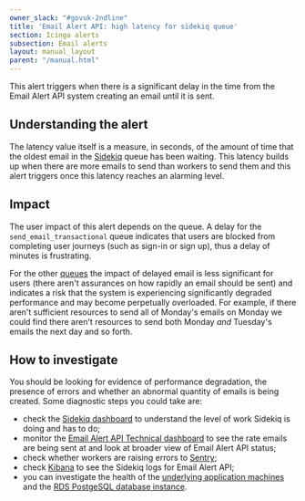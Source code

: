```yaml
---
owner_slack: "#govuk-2ndline"
title: 'Email Alert API: high latency for sidekiq queue'
section: Icinga alerts
subsection: Email alerts
layout: manual_layout
parent: "/manual.html"
---
```


This alert triggers when there is a significant delay in the time from the
Email Alert API system creating an email until it is sent.

## Understanding the alert

The latency value itself is a measure, in seconds, of the amount of time that
the oldest email in the [Sidekiq] queue has been waiting. This latency builds
up when there are more emails to send than workers to send them and this alert
triggers once this latency reaches an alarming level.

## Impact

The user impact of this alert depends on the queue. A delay for the
`send_email_transactional` queue indicates that users are blocked from
completing user journeys (such as sign-in or sign up), thus a delay of minutes
is frustrating.

For the other [queues] the impact of delayed email is less significant for
users (there aren't assurances on how rapidly an email should be sent)
and indicates a risk that the system is experiencing significantly
degraded performance and may become perpetually overloaded. For
example, if there aren't sufficient resources to send all of Monday's emails
on Monday we could find there aren't resources to send both Monday _and_
Tuesday's emails the next day and so forth.

## How to investigate

You should be looking for evidence of performance degradation, the presence of
errors and whether an abnormal quantity of emails is being created. Some
diagnostic steps you could take are:

* check the [Sidekiq dashboard] to understand the level of work Sidekiq is
  doing and has to do;
* monitor the [Email Alert API Technical dashboard][technical dash] to see
  the rate emails are being sent at and look at broader view of Email Alert API
  status;
* check whether workers are raising errors to [Sentry];
* check [Kibana] to see the Sidekiq logs for Email Alert API;
* you can investigate the health of the [underlying application
  machines][machine metrics] and the [RDS PostgeSQL database
  instance][postgres dash].

[Sidekiq]: https://docs.publishing.service.gov.uk/manual/sidekiq.html
[queues]: https://github.com/alphagov/email-alert-api/blob/main/config/sidekiq.yml
[Sidekiq dashboard]: https://grafana.blue.production.govuk.digital/dashboard/file/sidekiq.json?refresh=1m&orgId=1&var-Application=email-alert-api&var-Queues=All&from=now-3h&to=now
[technical dash]: https://grafana.blue.production.govuk.digital/dashboard/file/email_alert_api_technical.json
[Sentry]: https://sentry.io/organizations/govuk/issues/?project=202220&statsPeriod=12h
[Kibana]: https://kibana.logit.io/s/2dd89c13-a0ed-4743-9440-825e2e52329e/app/kibana#/discover?_g=(refreshInterval:(display:Off,pause:!f,value:0),time:(from:now-1h,mode:quick,to:now))&_a=(columns:!('@message',host),index:'*-*',interval:auto,query:(query_string:(query:'@type:%20sidekiq%20AND%20application:%20email-alert-api')),sort:!('@timestamp',desc))
[machine metrics]: https://grafana.blue.production.govuk.digital/dashboard/file/machine.json?refresh=1m&orgId=1&var-hostname=email_alert_api*&var-cpmetrics=cpu-system&var-cpmetrics=cpu-user&var-filesystem=All&var-disk=All&var-tcpconnslocal=All&var-tcpconnsremote=All
[postgres dash]: https://grafana.production.govuk.digital/dashboard/file/aws-rds.json?orgId=1&var-region=eu-west-1&var-dbinstanceidentifier=email-alert-api-postgres&from=now-3h&to=now
